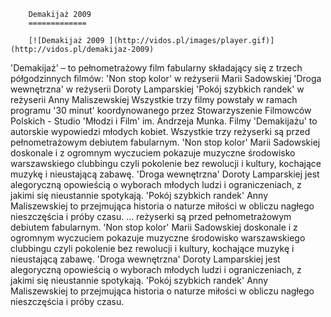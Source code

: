 
        Demakijaż 2009 
        =============
        
        [![Demakijaż 2009 ](http://vidos.pl/images/player.gif)](http://vidos.pl/demakijaz-2009)
        
        
 'Demakijaż' – to pełnometrażowy film fabularny składający się z trzech półgodzinnych filmów: 'Non stop kolor' w reżyserii Marii Sadowskiej 'Droga wewnętrzna' w reżyserii Doroty Lamparskiej 'Pokój szybkich randek' w reżyserii Anny Maliszewskiej Wszystkie trzy filmy powstały w ramach programu '30 minut' koordynowanego przez Stowarzyszenie Filmowców Polskich - Studio 'Młodzi i Film' im. Andrzeja Munka. Filmy 'Demakijażu' to autorskie wypowiedzi młodych kobiet. Wszystkie trzy reżyserki są przed pełnometrażowym debiutem fabularnym. 'Non stop kolor' Marii Sadowskiej doskonale i z ogromnym wyczuciem pokazuje muzyczne środowisko warszawskiego clubbingu czyli pokolenie bez rewolucji i kultury, kochające muzykę i nieustającą zabawę. 'Droga wewnętrzna' Doroty Lamparskiej jest alegoryczną opowieścią o wyborach młodych ludzi i ograniczeniach, z jakimi się nieustannie spotykają. 'Pokój szybkich randek' Anny Maliszewskiej to przejmująca historia o naturze miłości w obliczu nagłego nieszczęścia i próby czasu.  ... reżyserki są przed pełnometrażowym debiutem fabularnym. 'Non stop kolor' Marii Sadowskiej doskonale i z ogromnym wyczuciem pokazuje muzyczne środowisko warszawskiego clubbingu czyli pokolenie bez rewolucji i kultury, kochające muzykę i nieustającą zabawę. 'Droga wewnętrzna' Doroty Lamparskiej jest alegoryczną opowieścią o wyborach młodych ludzi i ograniczeniach, z jakimi się nieustannie spotykają. 'Pokój szybkich randek' Anny Maliszewskiej to przejmująca historia o naturze miłości w obliczu nagłego nieszczęścia i próby czasu.
    